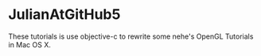 # JulianAtGitHub5
These tutorials is use objective-c to rewrite some nehe's OpenGL Tutorials in Mac OS X.

